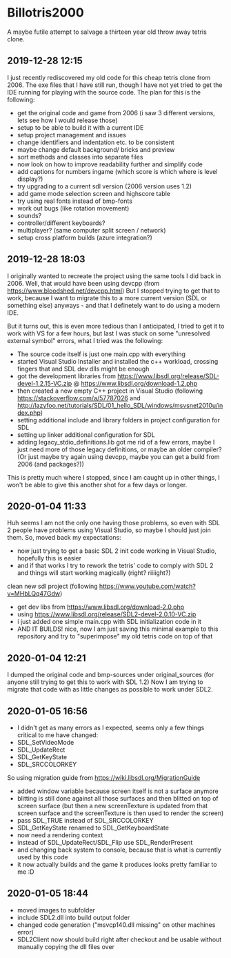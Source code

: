 # Billotris2000
A maybe futile attempt to salvage a thirteen year old throw away tetris clone.

## 2019-12-28 12:15
I just recently rediscovered my old code for this cheap tetris clone from 2006.
The exe files that I have still run, though I have not yet tried to get the IDE running for playing with the source code.
The plan for this is the following:

- get the original code and game from 2006 (i saw 3 different versions, lets see how I would release those)
- setup to be able to build it with a current IDE
- setup project management and issues
- change identifiers and indentation etc. to be consistent
- maybe change default background/ bricks and preview
- sort methods and classes into separate files
- now look on how to improve readability further and simplify code
- add captions for numbers ingame (which score is which where is level display?)
- try upgrading to a current sdl version (2006 version uses  1.2)
- add game mode selection screen and highscore table
- try using real fonts instead of bmp-fonts
- work out bugs (like rotation movement)
- sounds?
- controller/different keyboards?
- multiplayer? (same computer split screen / network)
- setup cross platform builds (azure integration?)

## 2019-12-28 18:03

I originally wanted to recreate the project using the same tools I did back in 2006.
Well, that would have been using devcpp (from https://www.bloodshed.net/devcpp.html) But I stopped trying to get that to work, because I want to migrate this to a more current version (SDL or something else) anyways -
and that I definetely want to do using a modern IDE.

But it turns out, this is even more tedious than I anticipated, I tried to get it to work with VS for a few hours, but last I was stuck on some "unresolved external symbol" errors, what I tried was the following:
- The source code itself is just one main.cpp with everything
- started Visual Studio Installer and installed the c++ workload, crossing fingers that and SDL dev dlls might be enough
- got the development libraries from https://www.libsdl.org/release/SDL-devel-1.2.15-VC.zip @ https://www.libsdl.org/download-1.2.php
- then created a new empty C++ project in Visual Studio
(following https://stackoverflow.com/a/57787026 and http://lazyfoo.net/tutorials/SDL/01_hello_SDL/windows/msvsnet2010u/index.php)
- setting additional include and library folders in project configuration for SDL
- setting up linker additional configuration for SDL
- adding legacy_stdio_definitions.lib got me rid of a few errors, maybe I just need more of those legacy definitions, or maybe an older compiler?
(Or just maybe try again using devcpp, maybe you can get a build from 2006 (and packages?))

This is pretty much where I stopped, since I am caught up in other things, I won't be able to give this another shot for a few days or longer.

## 2020-01-04 11:33

Huh seems I am not the only one having those problems, so even with SDL 2 people have problems using Visual Studio, so maybe I should just join them.
So, moved back my expectations:
- now just trying to get a basic SDL 2 init code working in Visual Studio, hopefully this is easier
- and if that works I try to rework the tetris' code to comply with SDL 2 and things will start working magically (right? riiiight?)

clean new sdl project (following https://www.youtube.com/watch?v=MHbLQq47Gdw)
- get dev libs from https://www.libsdl.org/download-2.0.php
- using https://www.libsdl.org/release/SDL2-devel-2.0.10-VC.zip
- i just added one simple main.cpp with SDL initialization code in it
- AND IT BUILDS! nice, now I am just saving this minimal example to this repository and try to "superimpose" my old tetris code on top of that

## 2020-01-04 12:21

I dumped the original code and bmp-sources under original_sources (for anyone still trying to get this to work with SDL 1.2)
Now I am trying to migrate that code with as little changes as possible to work under SDL2.

## 2020-01-05 16:56
- I didn't get as many errors as I expected, seems only a few things critical to me have changed:
- SDL_SetVideoMode
- SDL_UpdateRect
- SDL_GetKeyState
- SDL_SRCCOLORKEY

So using migration guide from https://wiki.libsdl.org/MigrationGuide
- added window variable because screen itself is not a surface anymore
- blitting is still done against all those surfaces and then blitted on top of screen surface
(but then a new screenTexture is updated from that screen surface and the screenTexture is then used to render the screen)
- pass SDL_TRUE instead of SDL_SRCCOLORKEY
- SDL_GetKeyState renamed to SDL_GetKeyboardState
- now need a rendering context
- instead of SDL_UpdateRect/SDL_Flip use SDL_RenderPresent
- and changing back system to console, because that is what is currently used by this code
- it now actually builds and the game it produces looks pretty familiar to me :D

## 2020-01-05 18:44
- moved images to subfolder
- include SDL2.dll into build output folder
- changed code generation ("msvcp140.dll missing" on other machines error)
- SDL2Client now should build right after checkout and be usable without manually copying the dll files over

